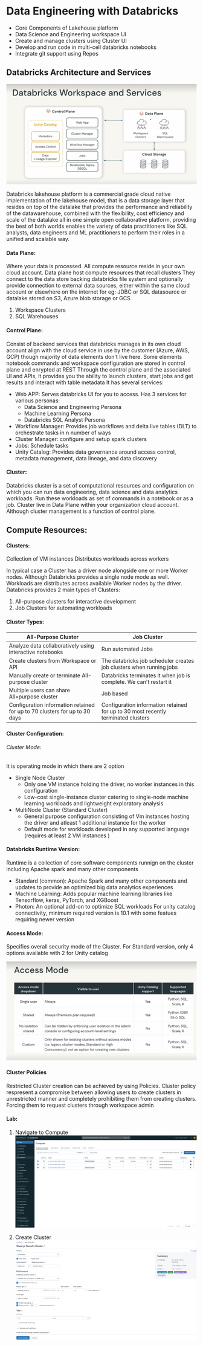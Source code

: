 # Data Engineering with Databricks
- Core Components of Lakehouse platform
- Data Science and Engineering workspace UI
- Create and manage clusters using Cluster UI
- Develop and run code in multi-cell databricks notebooks
- Integrate git support using Repos

## Databricks Architecture and Services
![Architecture](https://github.com/ShauryaRawat10/Data-Engineering/blob/8f9b9d44c8e97473f7c9768f76d74442176b8634/Databricks/Learn/Storage/WorkdpaceAndServices.png)

Databricks lakehouse platform is a commercial grade cloud native implementation of the lakehouse model, that is a data storage layer that resides on top of the datalake 
that provides the performance and reliability of the datawarehouse, combined with the flexibility, cost efficiency and scale of the datalake all in one simple open
collaborative platform, providing the best of both worlds enables the variety of data practitioners like SQL analysts, data engineers and ML practitioners to perform their
roles in a unified and scalable way. 

#### Data Plane:
Where your data is processed. All compute resource reside in your own cloud account. Data plane host compute resources that recall clusters
They connect to the data store backing databricks file system and optionally provide connection to external data sources, either within the same cloud account or elsewhere
on the internet for eg: JDBC or SQL datasource or datalake stored on S3, Azure blob storage or GCS
1. Workspace Clusters
2. SQL Warehouses

#### Control Plane:
Consist of backend services that databricks manages in its own cloud account align with the cloud service in use by the customer (Azure, AWS, GCP)
though majority of data elements don't live here. Some elements notebook commands and workspace configuration are stored in control plane and enrypted at REST
Through the control plane and the associated UI and APIs, it provides you the ability to launch clusters, start jobs and get results and interact with table metadata
It has several services:
* Web APP: Serves databricks UI for you to access.
 Has 3 services for various personas:
  * Data Science and Engineering Persona 
  * Machine Learning Persona
  * Databricks SQL Analyst Persona
* Workflow Manager: Provides job workflows and delta live tables (DLT) to orchestrate tasks in n number of ways
* Cluster Manager: configure and setup spark clusters
* Jobs: Schedule tasks
* Unity Catalog: Provides data governance around access control, metadata management, data lineage, and data discovery

#### Cluster:
Databricks cluster is a set of computational resources and configuration on which you can run data engineering, data science and data analytics workloads.
Run these workloads as set of commands in a notebook or as a job. 
Cluster live in Data Plane within your organization cloud account. Although cluster management is a function of control plane.

## Compute Resources:

#### Clusters:
Collection of VM instances
Distributes workloads across workers

In typical case a Cluster has a driver node alongside one or more Worker nodes. 
Although Databricks provides a single node mode as well. Workloads are distributes across available Worker nodes by the driver. 
Databricks provides 2 main types of Clusters:
1. All-purpose clusters for interactive development
2. Job Clusters for automating workloads

#### Cluster Types:
All-Purpose Cluster | Job Cluster 
------------------- | -------------------
Analyze data collaboratively using interactive notebooks | Run automated Jobs
Create clusters from Workspace or API  |  The databricks job scheduler creates job clusters when running jobs
Manually create or terminate All-purpose cluster | Databricks terminates it when job is complete. We can't restart it
Multiple users can share All=purpose cluster | Job based
Configuration information retained for up to 70 clusters for up to 30 days | Configuration information retained for up to 30 most recently terminated clusters

#### Cluster Configuration:
###### Cluster Mode:
It is operating mode in which there are 2 option
* Single Node Cluster
  * Only one VM instance holding the driver, no worker instances in this configuration
  * Low-cost single-instance cluster catering to single-node machine learning workloads and lightweight exploratory analysis
* MultiNode Cluster (Standard Cluster)
  * General purpose configuration consisting of Vm instances hosting the driver and atleast 1 additional instance for the worker
  * Default mode for workloads developed in any supported language (requires at least 2 VM instances )


#### Databricks Runtime Version:
Runtime is a collection of core software components runnign on the cluster including Apache spark and many other components
* Standard (common): Apache Spark and many other components and updates to provide an optimized big data analytics experiences
* Machine Learning: Adds popular machine learning libraries like Tensorflow, keras, PyTorch, and XGBoost
* Photon: An optional add-on to optimize SQL workloads
For unity catalog connectivity, minimum required version is 10.1 with some featues requiring newer version

#### Access Mode:
Specifies overall security mode of the Cluster. For Standard version, only 4 options available with 2 for Unity catalog

![Access Mode](https://github.com/ShauryaRawat10/Data-Engineering/blob/7da3c80a46bad9f001f08e9a0a64b3a2efc872cf/Databricks/Learn/Storage/Access_Mode_DE1.png)


#### Cluster Policies
Restricted Cluster creation can be achieved by using Policies. Cluster policy respresent a compromise between allowing users to create clusters in unrestricted manner
and completely prohibiting them from creating clusters. Forcing them to request clusters through workspace admin



#### Lab:
1. Navigate to Compute
![Compute_UI](https://github.com/ShauryaRawat10/Data-Engineering/blob/85d2c8c4bef3f55657f18ba9c8af819bb720fdb0/Databricks/Learn/Storage/Compute_UI_DE1.png)

2. Create Cluster
![create cluster](https://github.com/ShauryaRawat10/Data-Engineering/blob/85d2c8c4bef3f55657f18ba9c8af819bb720fdb0/Databricks/Learn/Storage/Cluster_UI_2_DE.png)













